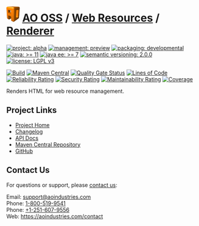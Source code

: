 # [<img src="ao-logo.png" alt="AO Logo" width="35" height="40">](https://github.com/ao-apps) [AO OSS](https://github.com/ao-apps/ao-oss) / [Web Resources](https://github.com/ao-apps/ao-web-resources) / [Renderer](https://github.com/ao-apps/ao-web-resources-renderer)

[![project: alpha](https://oss.aoapps.com/ao-badges/project-alpha.svg)](https://aoindustries.com/life-cycle#project-alpha)
[![management: preview](https://oss.aoapps.com/ao-badges/management-preview.svg)](https://aoindustries.com/life-cycle#management-preview)
[![packaging: developmental](https://oss.aoapps.com/ao-badges/packaging-developmental.svg)](https://aoindustries.com/life-cycle#packaging-developmental)  
[![java: &gt;= 11](https://oss.aoapps.com/ao-badges/java-11.svg)](https://docs.oracle.com/en/java/javase/11/)
[![java ee: &gt;= 7](https://oss.aoapps.com/ao-badges/javaee-7.svg)](https://docs.oracle.com/javaee/7/)
[![semantic versioning: 2.0.0](https://oss.aoapps.com/ao-badges/semver-2.0.0.svg)](http://semver.org/spec/v2.0.0.html)
[![license: LGPL v3](https://oss.aoapps.com/ao-badges/license-lgpl-3.0.svg)](https://www.gnu.org/licenses/lgpl-3.0)

[![Build](https://github.com/ao-apps/ao-web-resources-renderer/workflows/Build/badge.svg?branch=master)](https://github.com/ao-apps/ao-web-resources-renderer/actions?query=workflow%3ABuild)
[![Maven Central](https://maven-badges.herokuapp.com/maven-central/com.aoapps/ao-web-resources-renderer/badge.svg)](https://maven-badges.herokuapp.com/maven-central/com.aoapps/ao-web-resources-renderer)
[![Quality Gate Status](https://sonarcloud.io/api/project_badges/measure?branch=master&project=com.aoapps%3Aao-web-resources-renderer&metric=alert_status)](https://sonarcloud.io/dashboard?branch=master&id=com.aoapps%3Aao-web-resources-renderer)
[![Lines of Code](https://sonarcloud.io/api/project_badges/measure?branch=master&project=com.aoapps%3Aao-web-resources-renderer&metric=ncloc)](https://sonarcloud.io/component_measures?branch=master&id=com.aoapps%3Aao-web-resources-renderer&metric=ncloc)  
[![Reliability Rating](https://sonarcloud.io/api/project_badges/measure?branch=master&project=com.aoapps%3Aao-web-resources-renderer&metric=reliability_rating)](https://sonarcloud.io/component_measures?branch=master&id=com.aoapps%3Aao-web-resources-renderer&metric=Reliability)
[![Security Rating](https://sonarcloud.io/api/project_badges/measure?branch=master&project=com.aoapps%3Aao-web-resources-renderer&metric=security_rating)](https://sonarcloud.io/component_measures?branch=master&id=com.aoapps%3Aao-web-resources-renderer&metric=Security)
[![Maintainability Rating](https://sonarcloud.io/api/project_badges/measure?branch=master&project=com.aoapps%3Aao-web-resources-renderer&metric=sqale_rating)](https://sonarcloud.io/component_measures?branch=master&id=com.aoapps%3Aao-web-resources-renderer&metric=Maintainability)
[![Coverage](https://sonarcloud.io/api/project_badges/measure?branch=master&project=com.aoapps%3Aao-web-resources-renderer&metric=coverage)](https://sonarcloud.io/component_measures?branch=master&id=com.aoapps%3Aao-web-resources-renderer&metric=Coverage)

Renders HTML for web resource management.

## Project Links
* [Project Home](https://oss.aoapps.com/web-resources/renderer/)
* [Changelog](https://oss.aoapps.com/web-resources/renderer/changelog)
* [API Docs](https://oss.aoapps.com/web-resources/renderer/apidocs/)
* [Maven Central Repository](https://central.sonatype.com/search?namespace=com.aoapps&q=a%3Aao-web-resources-renderer)
* [GitHub](https://github.com/ao-apps/ao-web-resources-renderer)

## Contact Us
For questions or support, please [contact us](https://aoindustries.com/contact):

Email: [support@aoindustries.com](mailto:support@aoindustries.com)  
Phone: [1-800-519-9541](tel:1-800-519-9541)  
Phone: [+1-251-607-9556](tel:+1-251-607-9556)  
Web: https://aoindustries.com/contact
